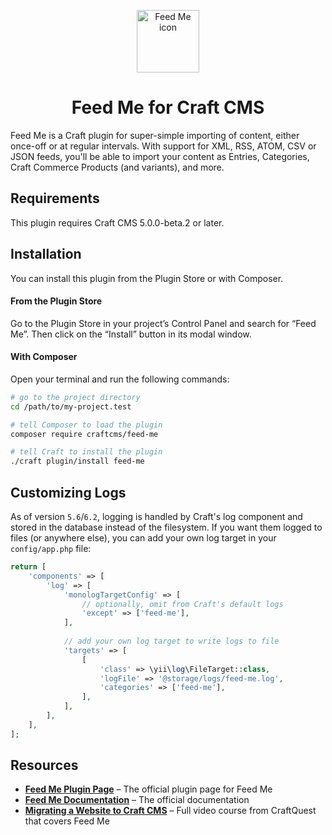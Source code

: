 <p align="center"><img src="./src/icon.svg" width="100" height="100" alt="Feed Me icon"></p>

<h1 align="center">Feed Me for Craft CMS</h1>

Feed Me is a Craft plugin for super-simple importing of content, either once-off or at regular intervals. With support for XML, RSS, ATOM, CSV or JSON feeds, you'll be able to import your content as Entries, Categories, Craft Commerce Products (and variants), and more.

## Requirements

This plugin requires Craft CMS 5.0.0-beta.2 or later.

## Installation

You can install this plugin from the Plugin Store or with Composer.

#### From the Plugin Store

Go to the Plugin Store in your project’s Control Panel and search for “Feed Me”. Then click on the “Install” button in its modal window.

#### With Composer

Open your terminal and run the following commands:

```bash
# go to the project directory
cd /path/to/my-project.test

# tell Composer to load the plugin
composer require craftcms/feed-me

# tell Craft to install the plugin
./craft plugin/install feed-me
```

## Customizing Logs

As of version `5.6`/`6.2`, logging is handled by Craft's log component and stored in the database instead of the filesystem.
If you want them logged to files (or anywhere else), you can add your own log target in your `config/app.php` file:

```php
return [
    'components' => [
        'log' => [
            'monologTargetConfig' => [
                // optionally, omit from Craft's default logs
                'except' => ['feed-me'],
            ],
            
            // add your own log target to write logs to file
            'targets' => [
                [
                    'class' => \yii\log\FileTarget::class,
                    'logFile' => '@storage/logs/feed-me.log',
                    'categories' => ['feed-me'],
                ],
            ],
        ],
    ],
];
```

## Resources

- **[Feed Me Plugin Page](https://plugins.craftcms.com/feed-me)** – The official plugin page for Feed Me
- **[Feed Me Documentation](https://docs.craftcms.com/feed-me/v6/)** – The official documentation
- **[Migrating a Website to Craft CMS](https://craftquest.io/courses/migrating-a-website-to-craft-cms/)** – Full video course from CraftQuest that covers Feed Me

